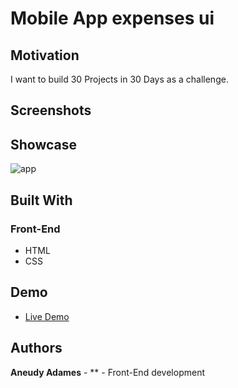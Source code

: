 # Mobile App expenses ui

## Motivation

I want to build 30 Projects in 30 Days as a challenge.

## Screenshots

## Showcase

![app](images/landing.png)

## Built With

### Front-End

- HTML
- CSS

## Demo

- [Live Demo](https://aneudya4.github.io/mobile-app-expenses-ui/)

## Authors

**Aneudy Adames** - \*\* - Front-End development
